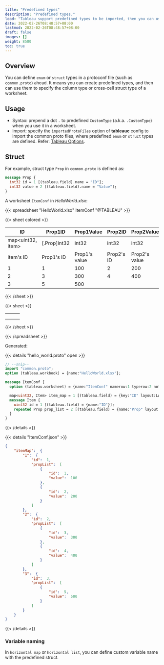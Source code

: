 ```yaml
---
title: "Predefined types"
description: "Predefined types."
lead: "Tableau support predefined types to be imported, then you can use it in Excel/CSV/XML/YAML."
date: 2022-02-26T08:48:57+08:00
lastmod: 2022-02-26T08:48:57+08:00
draft: false
images: []
weight: 8500
toc: true
---
```


## Overview

You can define `enum` or `struct` types in a protoconf file (such as `common.proto`) ahead. It means you can create predefined types, and then can use them to specify the column type or cross-cell struct type of a worksheet.

## Usage

- Syntax: prepend a dot `.` to predefined `CustomType` (a.k.a. `.CustomType`) when you use it in a worksheet.
- Import: specify the `importedProtoFiles` option of **tableauc** config to import the common proto files, where predefined `enum` or `struct` types are defined. Refer: [Tableau Options](https://github.com/tableauio/tableau/blob/master/options/options.go#L105).

## Struct

For example, struct type `Prop` in `common.proto` is defined as:

```protobuf
message Prop {
  int32 id = 1 [(tableau.field).name = "ID"];
  int32 value = 2 [(tableau.field).name = "Value"];
}
```

A worksheet `ItemConf` in *HelloWorld.xlsx*:

{{< spreadsheet "HelloWorld.xlsx" ItemConf "@TABLEAU" >}}

{{< sheet colored >}}

| ID                | Prop1ID      | Prop1Value    | Prop2ID    | Prop2Value    |
| ----------------- | ------------ | ------------- | ---------- | ------------- |
| map<uint32, Item> | [.Prop]int32 | int32         | int32      | int32         |
| Item's ID         | Prop1's ID   | Prop1's value | Prop2's ID | Prop2's value |
| 1                 | 1            | 100           | 2          | 200           |
| 2                 | 3            | 300           | 4          | 400           |
| 3                 | 5            | 500           |            |               |

{{< /sheet >}}

{{< sheet >}}

|     |     |     |
| --- | --- | --- |
|     |     |     |
|     |     |     |
|     |     |     |

{{< /sheet >}}

{{< /spreadsheet >}}

Generated:

{{< details "hello_world.proto" open >}}

```protobuf
// --snip--
import "common.proto";
option (tableau.workbook) = {name:"HelloWorld.xlsx"};

message ItemConf {
  option (tableau.worksheet) = {name:"ItemConf" namerow:1 typerow:2 noterow:3 datarow:4};

  map<uint32, Item> item_map = 1 [(tableau.field) = {key:"ID" layout:LAYOUT_VERTICAL}];
  message Item {
    uint32 id = 1 [(tableau.field) = {name:"ID"}];
    repeated Prop prop_list = 2 [(tableau.field) = {name:"Prop" layout:LAYOUT_HORIZONTAL}];
  }
}
```

{{< /details >}}

{{< details "ItemConf.json" >}}

```json
{
    "itemMap":  {
        "1":  {
            "id":  1,
            "propList":  [
                {
                    "id":  1,
                    "value":  100
                },
                {
                    "id":  2,
                    "value":  200
                }
            ]
        },
        "2":  {
            "id":  2,
            "propList":  [
                {
                    "id":  3,
                    "value":  300
                },
                {
                    "id":  4,
                    "value":  400
                }
            ]
        },
        "3":  {
            "id":  3,
            "propList":  [
                {
                    "id":  5,
                    "value":  500
                }
            ]
        }
    }
}
```

{{< /details >}}

### Variable naming

In `horizontal map` or `horizontal list`, you can define custom variable name with the predefined struct.
